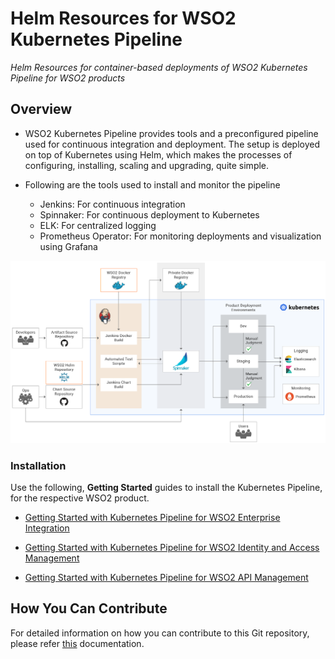 # Helm Resources for WSO2 Kubernetes Pipeline

*Helm Resources for container-based deployments of WSO2 Kubernetes Pipeline for WSO2 products*

## Overview

- WSO2 Kubernetes Pipeline provides tools and a preconfigured pipeline used for continuous integration and deployment.
The setup is deployed on top of Kubernetes using Helm, which makes the processes of configuring, installing, scaling and upgrading, quite simple.

- Following are the tools used to install and monitor the pipeline

  - Jenkins: For continuous integration
  - Spinnaker: For continuous deployment to Kubernetes
  - ELK: For centralized logging
  - Prometheus Operator: For monitoring deployments and visualization using Grafana

![Architecture Diagram](pipeline_architecture.jpg)

### Installation

Use the following, **Getting Started** guides to install the Kubernetes Pipeline, for the respective WSO2 product.

* [Getting Started with Kubernetes Pipeline for WSO2 Enterprise Integration](docs/getting-started-ei.md)

* [Getting Started with Kubernetes Pipeline for WSO2 Identity and Access Management](docs/getting-started-is.md)

* [Getting Started with Kubernetes Pipeline for WSO2 API Management](docs/getting-started-mgw.md)

## How You Can Contribute

For detailed information on how you can contribute to this Git repository, please refer [this](CONTRIBUTING.md) documentation.

